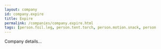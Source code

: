 ```yaml
---
layout: company
id: company.expire
title: Expire
permalink: /companies/company.expire.html
tags: [person.foil.leg, person.tent.torch, person.motion.snack, person.element.defense, person.initial.purse, person.resource.alone, person.nephew.kidney, person.random.spell, person.sign.math, person.thrive.dutch]
---
```


Company details...